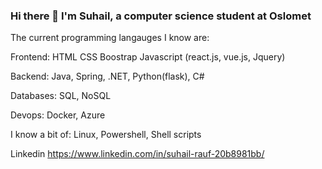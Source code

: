 ### Hi there 👋 I'm Suhail, a computer science student at Oslomet

The current programming langauges I know are:

Frontend:
HTML
CSS
Boostrap
Javascript (react.js, vue.js, Jquery)

Backend:
Java, Spring, .NET, Python(flask), C#

Databases:
SQL, NoSQL

Devops:
Docker, Azure

I know a bit of:
Linux, Powershell, Shell scripts


Linkedin https://www.linkedin.com/in/suhail-rauf-20b8981bb/

